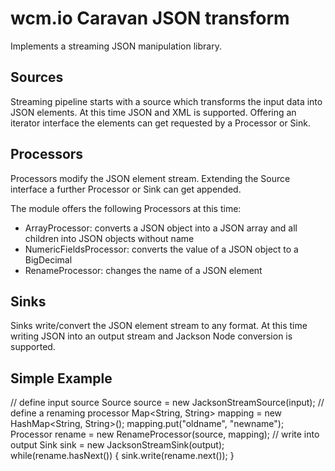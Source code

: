 wcm.io Caravan JSON transform
=============================

Implements a streaming JSON manipulation library.


Sources
-------

Streaming pipeline starts with a source which transforms the input data into JSON elements. At this time JSON and XML is supported. Offering an iterator interface the elements can get requested by a Processor or Sink.


Processors
----------
Processors modify the JSON element stream. Extending the Source interface a further Processor or Sink can get appended.

The module offers the following Processors at this time:

* ArrayProcessor: converts a JSON object into a JSON array and all children into JSON objects without name
* NumericFieldsProcessor: converts the value of a JSON object to a BigDecimal
* RenameProcessor: changes the name of a JSON element


Sinks
-----
Sinks write/convert the JSON element stream to any format. At this time writing JSON into an output stream and Jackson Node conversion is supported.


Simple Example
--------------

  // define input source
  Source source = new JacksonStreamSource(input);
  // define a renaming processor
  Map<String, String> mapping = new HashMap<String, String>();
  mapping.put("oldname", "newname");
  Processor rename = new RenameProcessor(source, mapping);
  // write into output
  Sink sink = new JacksonStreamSink(output);
  while(rename.hasNext()) {
    sink.write(rename.next());
  }
